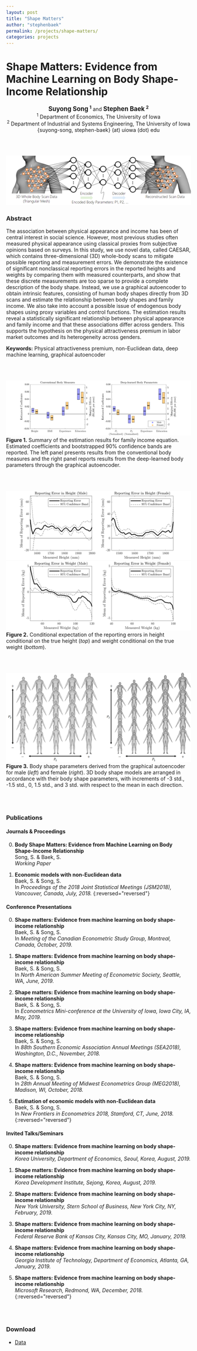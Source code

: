 ```yaml
---
layout: post
title: "Shape Matters"
author: "stephenbaek"
permalink: /projects/shape-matters/
categories: projects
---
```


# Shape Matters: Evidence from Machine Learning on Body Shape-Income Relationship

<center>
<b><span style="font-size:larger;">Suyong Song</span> <sup>1</sup></b> and <b><span style="font-size:larger;">Stephen Baek</span> <sup>2</sup></b><br/>
<sup>1</sup> Department of Economics, The University of Iowa<br/>
<sup>2</sup> Department of Industrial and Systems Engineering, The University of Iowa<br/>
{suyong-song, stephen-baek} (at) uiowa (dot) edu
</center>

<br/>&nbsp;

![](/projects/shape-matters/img/graphAE.png)

### Abstract
The association between physical appearance and income has been of central interest in social science. However, most previous studies often measured physical appearance using classical proxies from subjective opinions based on surveys. In this study, we use novel data, called CAESAR, which contains three-dimensional (3D) whole-body scans to mitigate possible reporting and measurement errors. We demonstrate the existence of significant nonclassical reporting errors in the reported heights and weights by comparing them with measured counterparts, and show that these discrete measurements are too sparse to provide a complete description of the body shape. Instead, we use a graphical autoencoder to obtain intrinsic features, consisting of human body shapes directly from 3D scans and estimate the relationship between body shapes and family income. We also take into account a possible issue of endogenous body shapes using proxy variables and control functions. The estimation results reveal a statistically significant relationship between physical appearance and family income and that these associations differ across genders. This supports the hypothesis on the physical attractiveness premium in labor market outcomes and its heterogeneity across genders.

**Keywords:**  Physical attractiveness premium, non-Euclidean data, deep machine learning,  graphical autoencoder

<br/>&nbsp;

![](/projects/shape-matters/img/summary.png)
<b>Figure 1.</b> Summary of the estimation results for family income equation. Estimated coefficients and bootstrapped 90% confidence bands are reported. The left panel presents results from the conventional body measures and the right panel reports results from the deep-learned body parameters through the graphical autoencoder.

<br/>&nbsp;

![](/projects/shape-matters/img/reporting_error_height2.png)
![](/projects/shape-matters/img/reporting_error_weight2.png)
<b>Figure 2.</b> Conditional expectation of the reporting errors in height conditional on the true height (<i>top</i>) and weight conditional on the true weight (<i>bottom</i>).

<br/>&nbsp;

![](/projects/shape-matters/img/shape_param.png)
<b>Figure 3.</b> Body shape parameters derived from the graphical autoencoder for male (<i>left</i>) and female (<i>right</i>). 3D body shape models are arranged in accordance with their body shape parameters, with increments of -3 std., -1.5 std., 0, 1.5 std., and 3 std. with respect to the mean in each direction.

<br/>&nbsp;

### Publications

#### Journals & Proceedings

0. **Body Shape Matters: Evidence from Machine Learning on Body Shape-Income Relationship**<br/>
Song, S. & Baek, S.<br/>
*Working Paper*

0. **Economic models with non-Euclidean data**<br/>
Baek, S. & Song, S.<br/>
In *Proceedings of the 2018 Joint Statistical Meetings (JSM2018), Vancouver, Canada, July, 2018.*
{:reversed="reversed"}


#### Conference Presentations

0. **Shape matters: Evidence from machine learning on body shape-income relationship**<br/>
Baek, S. & Song, S.<br/>
In *Meeting of the Canadian Econometric Study Group, Montreal, Canada, October, 2019.*

0. **Shape matters: Evidence from machine learning on body shape-income relationship**<br/>
Baek, S. & Song, S.<br/>
In *North American Summer Meeting of Econometric Society, Seattle, WA, June, 2019.*

0. **Shape matters: Evidence from machine learning on body shape-income relationship**<br/>
Baek, S. & Song, S.<br/>
In *Econometrics Mini-conference at the University of Iowa, Iowa City, IA, May, 2019.*

0. **Shape matters: Evidence from machine learning on body shape-income relationship**<br/>
Baek, S. & Song, S.<br/>
In *88th Southern Economic Association Annual Meetings (SEA2018), Washington, D.C., November, 2018.*
 
0. **Shape matters: Evidence from machine learning on body shape-income relationship**<br/>
Baek, S. & Song, S.<br/>
In *28th Annual Meeting of Midwest Econometrics Group (MEG2018), Madison, WI, October, 2018.*

0. **Estimation of economic models with non-Euclidean data**<br/>
Baek, S. & Song, S.<br/>
In *New Frontiers in Econometrics 2018, Stamford, CT, June, 2018.*
{:reversed="reversed"}


#### Invited Talks/Seminars

0. **Shape matters: Evidence from machine learning on body shape-income relationship**<br/>
*Korea University, Department of Economics, Seoul, Korea, August, 2019.*

0. **Shape matters: Evidence from machine learning on body shape-income relationship**<br/>
*Korea Development Institute, Sejong, Korea, August, 2019.*

0. **Shape matters: Evidence from machine learning on body shape-income relationship**<br/>
*New York University, Stern School of Business, New York City, NY, February, 2019.*

0. **Shape matters: Evidence from machine learning on body shape-income relationship**<br/>
*Federal Reserve Bank of Kansas City, Kansas City, MO, January, 2019.*

0. **Shape matters: Evidence from machine learning on body shape-income relationship**<br/>
*Georgia Institute of Technology, Department of Economics, Atlanta, GA, January, 2019.*

0. **Shape matters: Evidence from machine learning on body shape-income relationship**<br/>
*Microsoft Research, Redmond, WA, December, 2018.*
{:reversed="reversed"}



<br/>&nbsp;

### Download

- [Data](data.csv)